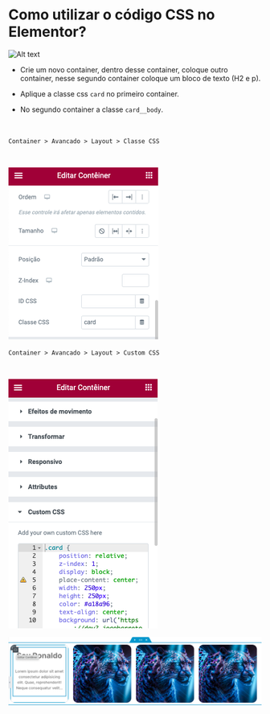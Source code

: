 # Como utilizar o código CSS no Elementor?

![Alt text](images/04.gif "Container no Elementor")


- Crie um novo container, dentro desse container, coloque outro container, nesse segundo container coloque um bloco de texto (H2 e p).

- Aplique a classe css `card` no primeiro container.
- No segundo container a classe `card__body`.

<br>

`Container > Avancado > Layout > Classe CSS`

<br>

![Alt text](images/02.png "Area no Elementor para incluir classe CSS")

`Container > Avancado > Layout > Custom CSS`

<br>

![Alt text](images/03.png "Area no Elementor para incluir Custom CSS")

![Alt text](images/01.png "Container no Elementor")
